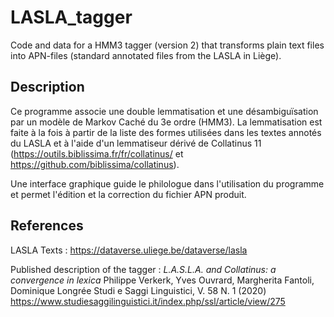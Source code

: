# LASLA_tagger
Code and data for a HMM3 tagger (version 2) 
that transforms plain text files into APN-files 
(standard annotated files from the LASLA in Liège).

## Description
Ce programme associe une double lemmatisation et
une désambiguïsation par un modèle de Markov Caché du 3e ordre (HMM3).
La lemmatisation est faite à la fois à partir
de la liste des formes utilisées dans les textes annotés du LASLA
et à l'aide d'un lemmatiseur dérivé de Collatinus 11
(https://outils.biblissima.fr/fr/collatinus/
et https://github.com/biblissima/collatinus).

Une interface graphique guide le philologue dans l'utilisation du programme
et permet l'édition et la correction du fichier APN produit.

## References
LASLA Texts : https://dataverse.uliege.be/dataverse/lasla

Published description of the tagger : 
*L.A.S.L.A. and Collatinus: a convergence in lexica*
    Philippe Verkerk,
    Yves Ouvrard,
    Margherita Fantoli,
    Dominique Longrée
Studi e Saggi Linguistici, V. 58 N. 1 (2020)
https://www.studiesaggilinguistici.it/index.php/ssl/article/view/275
